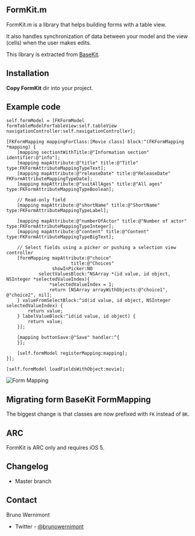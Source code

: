 ## FormKit.m

FormKit.m is a library that helps building forms with a table view.

It also handles synchronization of data between your model and the view (cells) when the user makes edits.

This library is extracted from [BaseKit](https://github.com/brunow/BaseKit).

## Installation

**Copy FormKit** dir into your project.

## Example code

	self.formModel = [FKFormModel formTableModelForTableView:self.tableView navigationController:self.navigationController];
    
    [FKFormMapping mappingForClass:[Movie class] block:^(FKFormMapping *mapping) {
        [mapping sectiontWithTitle:@"Information section" identifier:@"info"];
        [mapping mapAttribute:@"title" title:@"Title" type:FKFormAttributeMappingTypeText];
        [mapping mapAttribute:@"releaseDate" title:@"ReleaseDate" FKFormAttributeMappingTypeDate];
        [mapping mapAttribute:@"suitAllAges" title:@"All ages" type:FKFormAttributeMappingTypeBoolean];
        
        // Read-only field
        [mapping mapAttribute:@"shortName" title:@"ShortName" type:FKFormAttributeMappingTypeLabel];
        
        [mapping mapAttribute:@"numberOfActor" title:@"Number of actor" type:FKFormAttributeMappingTypeInteger];
        [mapping mapAttribute:@"content" title:@"Content" type:FKFormAttributeMappingTypeBigText];
        
        // Select fields using a picker or pushing a selection view controller
        [formMapping mapAttribute:@"choice"
                            title:@"Choices"
                     showInPicker:NO
                selectValuesBlock:^NSArray *(id value, id object, NSInteger *selectedValueIndex){
                    *selectedValueIndex = 1;
                    return [NSArray arrayWithObjects:@"choice1", @"choice2", nil];
        } valueFromSelectBlock:^id(id value, id object, NSInteger selectedValueIndex) {
            return value;
        } labelValueBlock:^id(id value, id object) {
            return value;
        }];
        
        [mapping buttonSave:@"Save" handler:^{
        }];
        
        [self.formModel registerMapping:mapping];
    }];
    
    [self.formModel loadFieldsWithObject:movie];

![Form Mapping](https://github.com/brunow/FormKit.m/raw/master/form-mapping.png)

## Migrating form BaseKit FormMapping

The biggest change is that classes are now prefixed with `FK` instead of `BK`.

## ARC

FormKit is ARC only and requires iOS 5.

## Changelog

- Master branch

## Contact

Bruno Wernimont

- Twitter - [@brunowernimont](http://twitter.com/brunowernimont)

